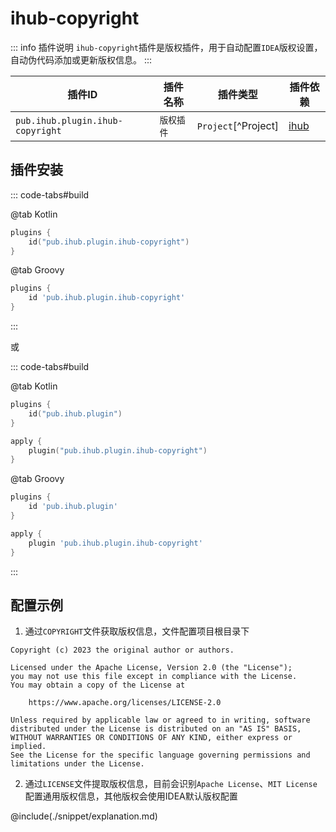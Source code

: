 # ihub-copyright

::: info 插件说明
`ihub-copyright`插件是版权插件，用于自动配置`IDEA`版权设置，自动伪代码添加或更新版权信息。
:::

| 插件ID | 插件名称 | 插件类型 | 插件依赖         |
|-------|---------|--------|--------------|
| `pub.ihub.plugin.ihub-copyright` | `版权插件` | `Project`[^Project] | [ihub](iHub) |

## 插件安装

::: code-tabs#build

@tab Kotlin

```kotlin
plugins {
    id("pub.ihub.plugin.ihub-copyright")
}
```

@tab Groovy

```groovy
plugins {
    id 'pub.ihub.plugin.ihub-copyright'
}
```

:::

或

::: code-tabs#build

@tab Kotlin

```kotlin
plugins {
    id("pub.ihub.plugin")
}

apply {
    plugin("pub.ihub.plugin.ihub-copyright")
}
```

@tab Groovy

```groovy
plugins {
    id 'pub.ihub.plugin'
}

apply {
    plugin 'pub.ihub.plugin.ihub-copyright'
}
```

:::

## 配置示例

1. 通过`COPYRIGHT`文件获取版权信息，文件配置项目根目录下

```text
Copyright (c) 2023 the original author or authors.

Licensed under the Apache License, Version 2.0 (the "License");
you may not use this file except in compliance with the License.
You may obtain a copy of the License at

    https://www.apache.org/licenses/LICENSE-2.0
    
Unless required by applicable law or agreed to in writing, software
distributed under the License is distributed on an "AS IS" BASIS,
WITHOUT WARRANTIES OR CONDITIONS OF ANY KIND, either express or implied.
See the License for the specific language governing permissions and
limitations under the License.
```

2. 通过`LICENSE`文件提取版权信息，目前会识别`Apache License`、`MIT License`配置通用版权信息，其他版权会使用IDEA默认版权配置

@include(./snippet/explanation.md)